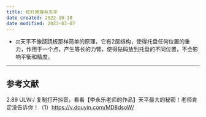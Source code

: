 ```yaml
---
title: 杠杆原理与天平
date created: 2022-10-18
date modified: 2023-03-07
---
```

- ⚖️天平不像跷跷板那样简单的原理，它有2层结构，使得托盘任何位置的重力，作用于一个点，产生等长的力臂，使得砝码放到托盘的不同位置，不会影响平衡和精度。
---

## 参考文献

2.89 ULW:/ 复制打开抖音，看看【李永乐老师的作品】天平最大的秘密！老师肯定没告诉你！（1）https://v.douyin.com/MD8dsoW/
